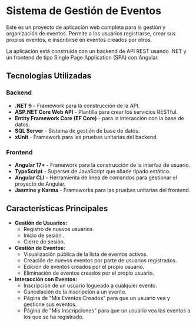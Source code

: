 # Sistema de Gestión de Eventos

Este es un proyecto de aplicación web completa para la gestión y organización de eventos. Permite a los usuarios registrarse, crear sus propios eventos, e inscribirse en eventos creados por otros.

La aplicación está construida con un backend de API REST usando .NET y un frontend de tipo Single Page Application (SPA) con Angular.

## Tecnologías Utilizadas

### Backend
* **.NET 9** - Framework para la construcción de la API.
* **ASP.NET Core Web API** - Plantilla para crear los servicios RESTful.
* **Entity Framework Core (EF Core)** - para la interacción con la base de datos.
* **SQL Server** - Sistema de gestión de base de datos.
* **xUnit** - Framework para las pruebas unitarias del backend.

### Frontend
* **Angular 17+** - Framework para la construcción de la interfaz de usuario.
* **TypeScript** - Superset de JavaScript que añade tipado estático.
* **Angular CLI** - Herramienta de línea de comandos para gestionar el proyecto de Angular.
* **Jasmine y Karma** - Frameworks para las pruebas unitarias del frontend.

## Características Principales

* **Gestión de Usuarios:**
    * Registro de nuevos usuarios.
    * Inicio de sesión .
    * Cierre de sesión.
* **Gestión de Eventos:**
    * Visualización pública de la lista de eventos activos.
    * Creación de nuevos eventos por parte de usuarios registrados.
    * Edición de eventos creados por el propio usuario.
    * Eliminación de eventos creados por el propio usuario.
* **Interacción con Eventos:**
    * Inscripción de un usuario logueado a cualquier evento.
    * Cancelación de la inscripción a un evento.
    * Página de "Mis Eventos Creados" para que un usuario vea y gestione sus eventos.
    * Página de "Mis Inscripciones" para que un usuario vea los eventos a los que se ha registrado.
